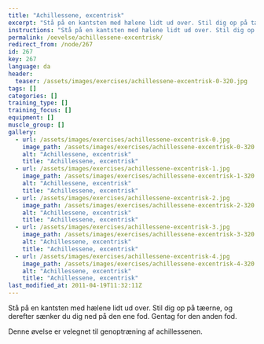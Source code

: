```yaml
---
title: "Achillessene, excentrisk"
excerpt: "Stå på en kantsten med hælene lidt ud over. Stil dig op på tæerne, og derefter sænker du dig ned på den ene fod. Gentag for den anden fod."
instructions: "Stå på en kantsten med hælene lidt ud over. Stil dig op på tæerne, og derefter sænker du dig ned på den ene fod. Gentag for den anden fod."
permalink: /oevelse/achillessene-excentrisk/
redirect_from: /node/267
id: 267
key: 267
language: da
header:
  teaser: /assets/images/exercises/achillessene-excentrisk-0-320.jpg
tags: []
categories: []
training_type: [] 
training_focus: []
equipment: []
muscle_group: []
gallery:
  - url: /assets/images/exercises/achillessene-excentrisk-0.jpg
    image_path: /assets/images/exercises/achillessene-excentrisk-0-320.jpg
    alt: "Achillessene, excentrisk"
    title: "Achillessene, excentrisk"
  - url: /assets/images/exercises/achillessene-excentrisk-1.jpg
    image_path: /assets/images/exercises/achillessene-excentrisk-1-320.jpg
    alt: "Achillessene, excentrisk"
    title: "Achillessene, excentrisk"
  - url: /assets/images/exercises/achillessene-excentrisk-2.jpg
    image_path: /assets/images/exercises/achillessene-excentrisk-2-320.jpg
    alt: "Achillessene, excentrisk"
    title: "Achillessene, excentrisk"
  - url: /assets/images/exercises/achillessene-excentrisk-3.jpg
    image_path: /assets/images/exercises/achillessene-excentrisk-3-320.jpg
    alt: "Achillessene, excentrisk"
    title: "Achillessene, excentrisk"
  - url: /assets/images/exercises/achillessene-excentrisk-4.jpg
    image_path: /assets/images/exercises/achillessene-excentrisk-4-320.jpg
    alt: "Achillessene, excentrisk"
    title: "Achillessene, excentrisk"
last_modified_at: 2011-04-19T11:32:11Z
---
```


Stå på en kantsten med hælene lidt ud over. Stil dig op på tæerne, og derefter sænker du dig ned på den ene fod. Gentag for den anden fod.

Denne øvelse er velegnet til genoptræning af achillessenen.
